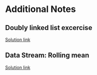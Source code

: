# Additional Notes

## Doubly linked list excercise
[Solution link](https://go.dev/play/p/Y4BTyoZv-AW)

## Data Stream: Rolling mean
[Solution link](https://go.dev/play/p/RZM8zndpyn2)
